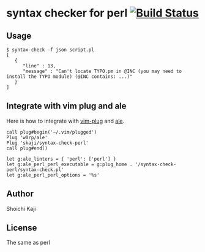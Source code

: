 # syntax checker for perl [![Build Status](https://travis-ci.org/skaji/syntax-check-perl.svg?branch=master)](https://travis-ci.org/skaji/syntax-check-perl)

## Usage

```console
$ syntax-check -f json script.pl
[
   {
      "line" : 13,
      "message" : "Can't locate TYPO.pm in @INC (you may need to install the TYPO module) (@INC contains: ...)"
   }
]
```

## Integrate with vim plug and ale

Here is how to integrate with [vim-plug](https://github.com/junegunn/vim-plug) and [ale](https://github.com/w0rp/ale).

```vim
call plug#begin('~/.vim/plugged')
Plug 'w0rp/ale'
Plug 'skaji/syntax-check-perl'
call plug#end()

let g:ale_linters = { 'perl': ['perl'] }
let g:ale_perl_perl_executable = g:plug_home . '/syntax-check-perl/syntax-check.pl'
let g:ale_perl_perl_options = '%s'
```

## Author

Shoichi Kaji

## License

The same as perl
